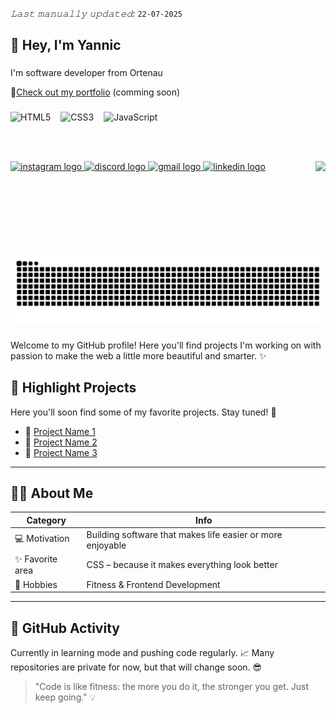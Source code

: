 *𝙻𝚊𝚜𝚝 𝚖𝚊𝚗𝚞𝚊𝚕𝚕𝚢 𝚞𝚙𝚍𝚊𝚝𝚎𝚍:* `22-07-2025`
<h2 align="left">👋 Hey, I'm Yannic</h2>

###

<p align="left">I'm software developer from Ortenau</p>

🔗[Check out my portfolio](https://dein-portfolio-link.com) (comming soon)

###

<div style="display: flex; gap: 16px;">
  <img src="https://cdn.jsdelivr.net/gh/devicons/devicon/icons/html5/html5-original.svg" height="56" alt="HTML5" />
  <img src="https://cdn.jsdelivr.net/gh/devicons/devicon/icons/css3/css3-original.svg" height="56" alt="CSS3" />
  <img src="https://cdn.jsdelivr.net/gh/devicons/devicon/icons/javascript/javascript-original.svg" height="56" alt="JavaScript" />
</div>

###

<img align="right" height="150" src="https://i.imgflip.com/65efzo.gif"  />

###

<div align="left">
  <a href="https://www.instagram.com/theyan3/" target="_blank">
    <img src="https://img.shields.io/static/v1?message=Instagram&logo=instagram&label=&color=E4405F&logoColor=white&labelColor=&style=for-the-badge" height="35" alt="instagram logo"  />
  </a>
  <a href="discordapp.com/users/401834549535047699" target="_blank">
    <img src="https://img.shields.io/static/v1?message=Discord&logo=discord&label=&color=7289DA&logoColor=white&labelColor=&style=for-the-badge" height="35" alt="discord logo"  />
  </a>
  <a href="3.j.yannic@gmail.com" target="_blank">
    <img src="https://img.shields.io/static/v1?message=Gmail&logo=gmail&label=&color=D14836&logoColor=white&labelColor=&style=for-the-badge" height="35" alt="gmail logo"  />
  </a>
  <a href="https://www.linkedin.com/in/yannic-jundt-0b5231376/" target="_blank">
    <img src="https://img.shields.io/static/v1?message=LinkedIn&logo=linkedin&label=&color=0077B5&logoColor=white&labelColor=&style=for-the-badge" height="35" alt="linkedin logo"  />
  </a>
</div>

###

<br clear="both">

<img src="https://raw.githubusercontent.com/TheYan3/TheYan3/output/snake.svg" alt="Snake animation" />

###



Welcome to my GitHub profile! Here you'll find projects I'm working on with passion to make the web a little more beautiful and smarter. ✨

## 📌 Highlight Projects

Here you'll soon find some of my favorite projects. Stay tuned! 🚧

- 🔧 [Project Name 1](https://link-zum-projekt.com)
- 🔧 [Project Name 2](https://link-zum-projekt.com)
- 🔧 [Project Name 3](https://link-zum-projekt.com)

---

## 🙋‍♂️ About Me

| Category        | Info                                       |
|----------------|--------------------------------------------|
| 💻 Motivation   | Building software that makes life easier or more enjoyable
| ✨ Favorite area | CSS – because it makes everything look better
| 💪 Hobbies       | Fitness & Frontend Development

---

## 🚧 GitHub Activity

Currently in learning mode and pushing code regularly. 📈 Many repositories are private for now, but that will change soon. 😎


> "Code is like fitness: the more you do it, the stronger you get. Just keep going." 💡
